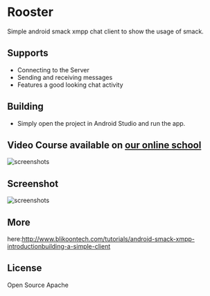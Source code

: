 # Rooster
Simple android smack xmpp chat client to show the usage of smack.

## Supports

* Connecting to the Server
* Sending and receiving messages
* Features a good looking chat activity

## Building

* Simply open the project in Android Studio and run the app.

## Video Course available on [our online school]
![screenshots](http://www.blikoontech.com/wp-content/uploads/2018/03/course_promo.png)

## Screenshot
![screenshots](http://www.blikoontech.com/wp-content/uploads/2016/04/rooster_full_chat_processed.png)

## More
here:http://www.blikoontech.com/tutorials/android-smack-xmpp-introductionbuilding-a-simple-client

## License
Open Source Apache


[our online school]: https://blikoon.teachable.com/
